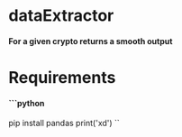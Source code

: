 # dataExtractor
#### For a given crypto returns a smooth output 

# Requirements
#### ```python
pip install pandas
print('xd')
``
